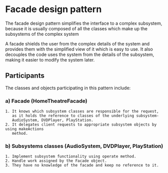 # Facade design pattern

The facade design pattern simplifies the interface to a complex subsystem, because it is
usually composed of all the classes which make up the subsystems of the complex
system

A facade shields the user from the complex details of the system and provides them with
the simplified view of it which is easy to use. It also decouples the code uses the system
from the details of the subsystem, making it easier to modify the system later.

## Participants
The classes and objects participating in this pattern include:

### a) Facade (HomeTheatreFacade)
    1. It knows which subsystem classes are responsible for the request,
       as it holds the reference to classes of the underlying subsystem-
       AudioSystem, DVDPlayer, PlayStation.
    2. It delegates client requests to appropriate subsystem objects by using makeActions
       method.

### b) Subsystems classes (AudioSystem, DVDPlayer, PlayStation)
    1. Implement subsystem functionality using operate method.
    2. Handle work assigned by the Facade object.
    3. They have no knowledge of the facade and keep no reference to it.
            